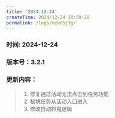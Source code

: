```yaml
---
title: '2024-12-24'
createTime: 2024/12/24 10:59:28
permalink: /logs/mzwe5j3g/
---
```

### 时间: 2024-12-24

### 版本号：3.2.1

### 更新内容：
> 1. 修复通过活动无法点击到任务功能 
> 2. 秘境任务从活动入口进入
> 3. 修改自动抓鬼逻辑



